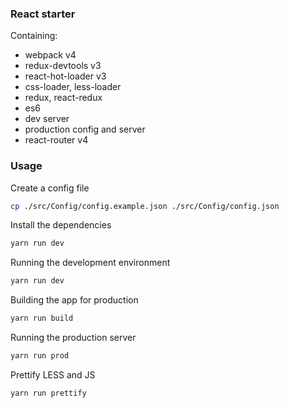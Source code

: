 ### React starter
Containing:

* webpack v4
* redux-devtools v3
* react-hot-loader v3
* css-loader, less-loader
* redux, react-redux
* es6
* dev server
* production config and server
* react-router v4


### Usage

Create a config file
```bash
cp ./src/Config/config.example.json ./src/Config/config.json
```

Install the dependencies
```js
yarn run dev
```

Running the development environment
```js
yarn run dev
```

Building the app for production
```js
yarn run build
```

Running the production server
```js
yarn run prod
```

Prettify LESS and JS
```js
yarn run prettify
```
